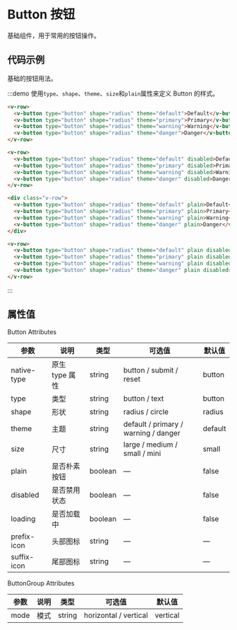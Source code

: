 # Button 按钮

基础组件，用于常用的按钮操作。
  
## 代码示例

基础的按钮用法。
  
:::demo 使用`type`、`shape`、`theme`、`size`和`plain`属性来定义 Button 的样式。

```html
<v-row>
  <v-button type="button" shape="radius" theme="default">Default</v-button>
  <v-button type="button" shape="radius" theme="primary">Primary</v-button>
  <v-button type="button" shape="radius" theme="warning">Warning</v-button>
  <v-button type="button" shape="radius" theme="danger">Danger</v-button>
</v-row>

<v-row>
  <v-button type="button" shape="radius" theme="default" disabled>Default</v-button>
  <v-button type="button" shape="radius" theme="primary" disabled>Primary</v-button>
  <v-button type="button" shape="radius" theme="warning" disabled>Warning</v-button>
  <v-button type="button" shape="radius" theme="danger" disabled>Danger</v-button>
</v-row>

<div class="v-row">
  <v-button type="button" shape="radius" theme="default" plain>Default</v-button>
  <v-button type="button" shape="radius" theme="primary" plain>Primary</v-button>
  <v-button type="button" shape="radius" theme="warning" plain>Warning</v-button>
  <v-button type="button" shape="radius" theme="danger" plain>Danger</v-button>
</div>

<v-row>
  <v-button type="button" shape="radius" theme="default" plain disabled>Default</v-button>
  <v-button type="button" shape="radius" theme="primary" plain disabled>Primary</v-button>
  <v-button type="button" shape="radius" theme="warning" plain disabled>Warning</v-button>
  <v-button type="button" shape="radius" theme="danger" plain disabled>Danger</v-button>
</v-row>
```
:::

## 属性值

Button Attributes

| 参数          | 说明            | 类型         | 可选值                                  | 默认值   |
|----------    |--------         |----------   |-------------                           |-------- |
| native-type  | 原生 type 属性   | string      | button / submit / reset                | button |  
| type         | 类型            | string      | button  / text                         | button |
| shape        | 形状            | string      | radius  / circle                       | radius |
| theme        | 主题            | string      | default / primary / warning / danger   | default |
| size         | 尺寸            | string      | large / medium / small / mini          | small |
| plain        | 是否朴素按钮     | boolean     | —                                      | false |
| disabled     | 是否禁用状态     | boolean     | —                                      | false |
| loading      | 是否加载中       | boolean      | —                                     | false |
| prefix-icon  | 头部图标        | string      |  —                                     |  —  |
| suffix-icon  | 尾部图标        | string      |  —                                     |  —  |

ButtonGroup Attributes

| 参数       | 说明     | 类型        | 可选值                            | 默认值   |
|---------- |--------  |----------   |-------------                    |-------- |
| mode      | 模式     | string      |   horizontal / vertical             |    vertical     |


<script>
  import Row from '@/components/row';
  import Col from '@/components/col';
  import Button from '@/components/button';
  import ButtonGroup from '@/components/button-group';

  export default {
    components: {
      VRow: Row,
      VCol: Col,
      VButton: Button,
      VButtonGroup: ButtonGroup,
    },
  };
</script>